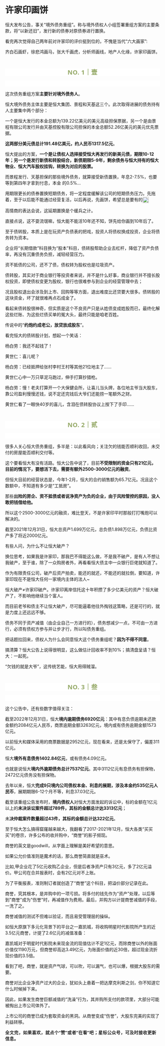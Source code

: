 # 许家印画饼

<p style="visibility: visible;">恒大发布公告，事关“境外债务重组”。称与境外债权人小组签署重组方案的主要条款，将“以新还旧”，发行新的债券对原债券进行置换。</p><p style="visibility: visible;">看完再次觉得自己两年前对许家印的评价挺到位的，不愧是当代“六大画家”:</p><p style="visibility: visible;">齐白石画虾，徐悲鸿画马，张大千画虎，分析师画线，地产人化缘，许家印画饼。</p><p style="visibility: visible;"><br style="visibility: visible;"></p><p style="outline: 0px;max-width: 100%;color: rgb(34, 34, 34);letter-spacing: 0.544px;white-space: normal;font-family: -apple-system-font, system-ui, &quot;Helvetica Neue&quot;, &quot;PingFang SC&quot;, &quot;Hiragino Sans GB&quot;, &quot;Microsoft YaHei UI&quot;, &quot;Microsoft YaHei&quot;, Arial, sans-serif;background-color: rgb(255, 255, 255);text-align: center;visibility: visible;box-sizing: border-box !important;overflow-wrap: break-word !important;"><span style="outline: 0px;max-width: 100%;font-weight: bold;line-height: 25px;color: rgb(149, 169, 103);font-size: 20px;visibility: visible;box-sizing: border-box !important;overflow-wrap: break-word !important;">NO. 1｜壹</span></p><p style="outline: 0px;max-width: 100%;color: rgb(34, 34, 34);letter-spacing: 0.544px;white-space: normal;font-family: -apple-system-font, system-ui, &quot;Helvetica Neue&quot;, &quot;PingFang SC&quot;, &quot;Hiragino Sans GB&quot;, &quot;Microsoft YaHei UI&quot;, &quot;Microsoft YaHei&quot;, Arial, sans-serif;background-color: rgb(255, 255, 255);text-align: center;visibility: visible;box-sizing: border-box !important;overflow-wrap: break-word !important;"><br style="visibility: visible;"></p><p style="white-space: normal; visibility: visible;">这次债务重组方案<strong style="visibility: visible;">主要针对境外债务人</strong>。<br style="visibility: visible;"></p><p style="white-space: normal; visibility: visible;">恒大境外债务主体主要是恒大集团、景程和天基这三个。此次取得进展的债务持有人主要集中两个部分：</p><p style="white-space: normal; visibility: visible;">一个是恒大发行的本金总额为139.22亿美元的美元高级担保票据，另一个是由景程有限公司发行并由天基控股有限公司担保的本金总额52.26亿美元的美元优先票据。</p><p style="white-space: normal; visibility: visible;"><strong style="visibility: visible;">这两部分美元债总计191.48亿美元，约人民币1317.5亿元</strong>。</p><p style="white-space: normal; visibility: visible;">恒大提出的方案，<strong style="visibility: visible;">一个是</strong><strong style="visibility: visible;">让债权人选择接受恒大再发行的新美元债，期限10-12年；另一个是发行新债和转股结合，新债期限5-9年，剩余债务与恒大持有的恒大物业、恒大汽车股权挂钩，转换为对应的股票。</strong></p><p style="white-space: normal; visibility: visible;">而景程发行、天基担保的那些境外债务，就算接受新债置换，年息2-7.5%，也要等到第四年才拿到付息，本金&nbsp;的0.5%...</p><p style="white-space: normal; visibility: visible;">用期限更长的债券置换短期债务，将一定程度缓解该公司的短期债务压力。先拖着，至于以后能不能通过经营复活，以后再说，先画饼，希望总是要有的<img data-src="https://res.wx.qq.com/t/wx_fed/we-emoji/res/v1.3.10/assets/newemoji/Yellowdog.png" data-ratio="1" data-w="128" style="display: inline-block; width: 20px !important; vertical-align: middle; background-size: cover; height: auto !important; visibility: visible !important;" data-original-style="display:inline-block;width:20px;vertical-align:middle;background-size:cover;" data-index="1" src="https://res.wx.qq.com/t/wx_fed/we-emoji/res/v1.3.10/assets/newemoji/Yellowdog.png?tp=webp&amp;wxfrom=5&amp;wx_lazy=1" class="" _width="20px" alt="图片" data-report-img-idx="0" data-fail="0"></p><p style="white-space: normal; visibility: visible;">高情商的表达会说，这延期置换是个缓兵之计。</p><p style="white-space: normal; visibility: visible;">直接点说，这不耍流氓嘛，恒大能不能活10年还不知，饼先给你画到10年后了。</p><p style="white-space: normal; visibility: visible;">至于债转股，本质上是在玩资产负债表的把戏，投资人将债权换成投资，企业将债务转为资本。</p><p style="white-space: normal; visibility: visible;">企业将“长期借款”科目换为“股本”科目，债转股帮助企业去杠杆，降低了资产负债率，再没有沉重债务负担，减轻经营压力。<br style="visibility: visible;"></p><p style="white-space: normal;">资不抵债的公司，还不了债，债权转为股权也是垃圾资产。</p><p style="white-space: normal;">债转股，其实对于商业银行等投资者来说，并不是什么好事，商业银行并不擅长股权投资，即使债权变更为股权，银行也很难参与到企业的经营管理中去；</p><p style="white-space: normal;">况且股权退出会涉及到上市、回购等等方面，退出难度比还贷要大很多。债转股的这块资金，坏了就很难再点石成金了。</p><p style="white-space: normal;">看起来债转股很神奇，但实质是这个不良资产只是从姓债变成姓股而已，最终化解这些烂账、为这些烂债买单的冤大头，最终只能是咱老百姓。</p><p style="white-space: normal;">传说中的“<strong>约炮约成老公，放贷放成股东</strong>”。</p><p>看完恒大的债转股计划，想起一个笑话：</p><p>杨白劳：我还不起钱了！</p><p>黄世仁：喜儿呢？</p><p>杨白劳：已经抵押给张村李村王村等其他21位地主了……</p><p>黄世仁心中一万只草泥马跑过，伸手打算抄猎枪。</p><p>杨白劳：慢！老夫打算开一个大保健会所，让喜儿当头牌，各位地主爷当大股东，靠公司盈利慢慢还钱，说不定还完钱后大爷们还能捞一笔额外之财。</p><p>黄世仁看了一眼快40岁的喜儿，含泪在债转股协议上按下了手印……</p><p style="white-space: normal;"><br></p><p style="outline: 0px;max-width: 100%;color: rgb(34, 34, 34);letter-spacing: 0.544px;white-space: normal;font-family: -apple-system-font, system-ui, &quot;Helvetica Neue&quot;, &quot;PingFang SC&quot;, &quot;Hiragino Sans GB&quot;, &quot;Microsoft YaHei UI&quot;, &quot;Microsoft YaHei&quot;, Arial, sans-serif;background-color: rgb(255, 255, 255);text-align: center;visibility: visible;box-sizing: border-box !important;overflow-wrap: break-word !important;"><span style="outline: 0px;max-width: 100%;font-weight: bold;line-height: 25px;color: rgb(149, 169, 103);font-size: 20px;visibility: visible;box-sizing: border-box !important;overflow-wrap: break-word !important;">NO. 2｜贰</span></p><p style="outline: 0px;max-width: 100%;color: rgb(34, 34, 34);letter-spacing: 0.544px;white-space: normal;font-family: -apple-system-font, system-ui, &quot;Helvetica Neue&quot;, &quot;PingFang SC&quot;, &quot;Hiragino Sans GB&quot;, &quot;Microsoft YaHei UI&quot;, &quot;Microsoft YaHei&quot;, Arial, sans-serif;background-color: rgb(255, 255, 255);text-align: center;visibility: visible;box-sizing: border-box !important;overflow-wrap: break-word !important;"><br></p><p>很多人关心恒大债务重组，多半是：以此看风向；关注欠的钱能否顺利收回，未交付的房屋能否顺利交付等。</p><p>这个要看恒大有没有活路。恒大公告中说了，目前<strong>不受限制的资金只有21亿元，目前的情况下，要想活下去，需要有额外2500-3000亿元的融资</strong>。</p><p>但恒大目前的经营状态是，今年1-2月，恒大的合约销售额为65.7亿元。况且这个数额中，不知道有多少是“工抵房”。</p><p>那些<strong>出险的房企、资不抵债或者说净资产为负的企业，由于风险管控的原因，没人敢把钱借给他。</strong></p><p>所以这个2500-3000亿元的融资，难比登天，不是许家印平时那般打打嘴炮可以解决的。</p><p>截至2021年12月31日，恒大总资产1.699万亿元，总负债1.898万亿元，负债比资产多了将近2000亿元。</p><p>有些人问，为什么不让恒大破产？<br></p><p>换位思考，如果我是许家印，那我巴不得能这么做，不是我不破产，是有人不想让我破产，至于谁，除了一众购房者外，再看看恒大债主中一众银行巨佬就知道了。</p><p>作为有限责任公司，破产后资产拍卖，能还的就还，不能还的就拉倒，要知道，许家印现在不是恒大任何一家境内主体的法人~<br></p><p>恒大破产≠许家印破产。许家印离岸信托这十年积攒了多少亿美元的资产？恒大破产了，不影响他继续当个富人。</p><p>而目前老爷和债主不让恒大破产，尽可能逼着他往外掏钱这策略，还是可行的，就是力度上还远远不够。</p><p>债务不同于资产减值（由企业自己一方进行的），债务想减少一点，不可由一方进行，必须有债权方参与并让步才行，所以叫债务重组。<br></p><p style="white-space: normal;">把话题拉回来，债权人为什么会同意恒大这个债务重组呢？<strong>因为不得不同意</strong>。</p><p style="white-space: normal;">搞清算？恒大公告上说得很明显，这么做估计回收率不到10%；搞清盘呈请？恒大：一起死。</p><p style="white-space: normal;">“欠钱的就是大爷”，这传统艺能，恒大用得贼溜。<br></p><p style="white-space: normal;"><br></p><p style="outline: 0px;max-width: 100%;color: rgb(34, 34, 34);letter-spacing: 0.544px;white-space: normal;font-family: -apple-system-font, system-ui, &quot;Helvetica Neue&quot;, &quot;PingFang SC&quot;, &quot;Hiragino Sans GB&quot;, &quot;Microsoft YaHei UI&quot;, &quot;Microsoft YaHei&quot;, Arial, sans-serif;background-color: rgb(255, 255, 255);text-align: center;visibility: visible;box-sizing: border-box !important;overflow-wrap: break-word !important;"><span style="outline: 0px;max-width: 100%;font-weight: bold;line-height: 25px;color: rgb(149, 169, 103);font-size: 20px;visibility: visible;box-sizing: border-box !important;overflow-wrap: break-word !important;">NO. 3｜叁</span></p><p style="outline: 0px;max-width: 100%;color: rgb(34, 34, 34);letter-spacing: 0.544px;white-space: normal;font-family: -apple-system-font, system-ui, &quot;Helvetica Neue&quot;, &quot;PingFang SC&quot;, &quot;Hiragino Sans GB&quot;, &quot;Microsoft YaHei UI&quot;, &quot;Microsoft YaHei&quot;, Arial, sans-serif;background-color: rgb(255, 255, 255);text-align: center;visibility: visible;box-sizing: border-box !important;overflow-wrap: break-word !important;"><br></p><p>这个公告中，还有些数字值得关注：</p><p>截至2022年12月31日，恒大<strong>境内逾期债务6920亿元</strong>：其中有息负债逾期未还款金额约2084亿元人民币，商票逾期金额3263亿元，境内或有债务逾期金额1573亿元。<br></p><p>以前恒大和媒体采用的商票数据是2952亿元，现在看来，还是太保守了，偏差311亿元。<br></p><p>恒大<strong>境外有息债务1402.84亿元</strong>，或有债务4.09亿元。<br></p><p>也就是说恒大<strong>境内外逾期债务总计7537亿元</strong>。其中3112亿元有息债务有担保物，2472亿元债务没有担保物。</p><p>去年以来，恒大<strong>完成9只境内公司债权本金、利息的展期，涉及本金约535亿元人民币</strong>，展期期限6-12个月不等，利息37.03亿元。<br></p><p>截至该重组公告发布时，<strong>境内债权人</strong>对恒大方面发起的诉讼中，标的金额在1亿元以上的<strong>未决诉讼案件超过789件，其标的金额总计达3313亿元</strong>；</p><p>未<strong>决仲裁案件数量超过43件，其标的金额总计达322亿元</strong>。<br></p><p>至于恒大怎么搞得窟窿越来越大，我翻看了2017-2021年12月，恒大各类“买买买”的卷宗，许多公布的收并购中，“商誉”的影子频现。</p><p>商誉的英文是goodwill，从字面上理解是美好希望的意思。</p><p>如果公允价值准则是魔术的话，那么商誉简直就是巫术。</p><p>比如,甲企业花了5亿元收购乙企业，但是后者净资产只有3亿元，多了2亿元溢价。甲公司在合并报表时，会有2亿元对不上账。</p><p>为了平衡报表，准则制订者就创造了“商誉”这个科目，把溢价部分记录在此。</p><p style="white-space: normal;">商誉，究其根本，是并购中的一项亏损。将多付的钱先作为“资产”处理，以后等到"商誉"成为"伤誉"时，再减值作为费用。最后，并购方以计提商誉减值的手段，一洗了之。</p><p>商誉减值的测试不但难以验证，而且易受管理层的操纵。</p><p>如恒大原旗下多元化背景下的平台之一嘉凯城，将收购明星时代影院所产生的近3.5亿元商誉，计提了2.6亿元的减值准备：</p><p>嘉凯城对于明星时代影院未来现金流的现值估计不足1亿元，而除商誉以外的账面价值仅1190万元，但商誉却高达3.49亿元，为账面价值的近30倍，超过现金流折现价值的3.5倍。</p><p>看到了吧，商誉，就是资产气球，可以吹，可以漏气，也可以爆，根据大股东的需要。</p><p>商誉对比企业净资产过大的企业，犹如头上悬着一把达摩克利斯之剑，你不知道它什么时候掉下来。</p><p>因此，如果发生商誉巨额减值的“洗澡”行为，其并购所支付的款项里，大部分可能被掏出上市公司体外了。</p><p>上市公司的商誉已成为套取资金的黑洞。从商誉变成“伤誉”，大股东完美的实现了利益转移。</p><p style="margin-bottom: 0px;"><strong style="outline: 0px;max-width: 100%;color: rgb(34, 34, 34);font-family: system-ui, -apple-system, BlinkMacSystemFont, &quot;Helvetica Neue&quot;, &quot;PingFang SC&quot;, &quot;Hiragino Sans GB&quot;, &quot;Microsoft YaHei UI&quot;, &quot;Microsoft YaHei&quot;, Arial, sans-serif;letter-spacing: 0.544px;white-space: normal;background-color: rgb(255, 255, 255);font-size: 16px;box-sizing: border-box !important;overflow-wrap: break-word !important;"><span style="outline: 0px;max-width: 100%;font-size: 14px;box-sizing: border-box !important;overflow-wrap: break-word !important;">全文完，如果喜欢，就点个“赞”或者“在看”吧；星标公众号，可及时接收更新信息。</span></strong></p><p style="display: none;"><mp-style-type data-value="3"></mp-style-type></p>